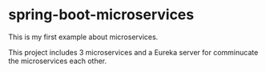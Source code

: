 # spring-boot-microservices

This is my first example about microservices.

This project includes 3 microservices and a Eureka server for comminucate the microservices each other.
